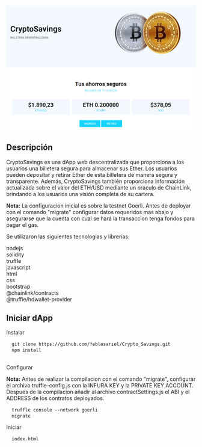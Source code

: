 ![imagen](src/img/promo.png)

## Descripción

CryptoSavings es una dApp web descentralizada que proporciona a los usuarios una billetera segura para almacenar sus Ether. Los usuarios pueden depositar y retirar Ether de esta billetera de manera segura y transparente. Además, CryptoSavings también proporciona información actualizada sobre el valor del ETH/USD mediante un oraculo de ChainLink, brindando a los usuarios una visión completa de su cartera.

**Nota:** La configuracion inicial es sobre la testnet Goerli. Antes de deployar con el comando "migrate" configurar datos requeridos mas abajo y asegurarse que la cuenta con cual se hará la transaccion tenga fondos para pagar el gas.

Se utilizaron las siguientes tecnologias y librerias:

nodejs<br>
solidity<br>
truffle<br>
javascript<br>
html<br>
css<br>
bootstrap<br>
@chainlink/contracts<br>
@truffle/hdwallet-provider<br>

## Iniciar dApp

Instalar

```
  git clone https://github.com/feblesariel/Crypto_Savings.git
  npm install  
    
```
Configurar

**Nota:** Antes de realizar la compilacion con el comando "migrate", configurar el archivo truffle-config.js con la INFURA KEY y la PRIVATE KEY ACCOUNT. Despues de la compilacion añadir al archivo contractSettings.js el ABI y el ADDRESS de los contratos deployados.

```
  truffle console --network goerli
  migrate

```
Iniciar

```
  index.html

```